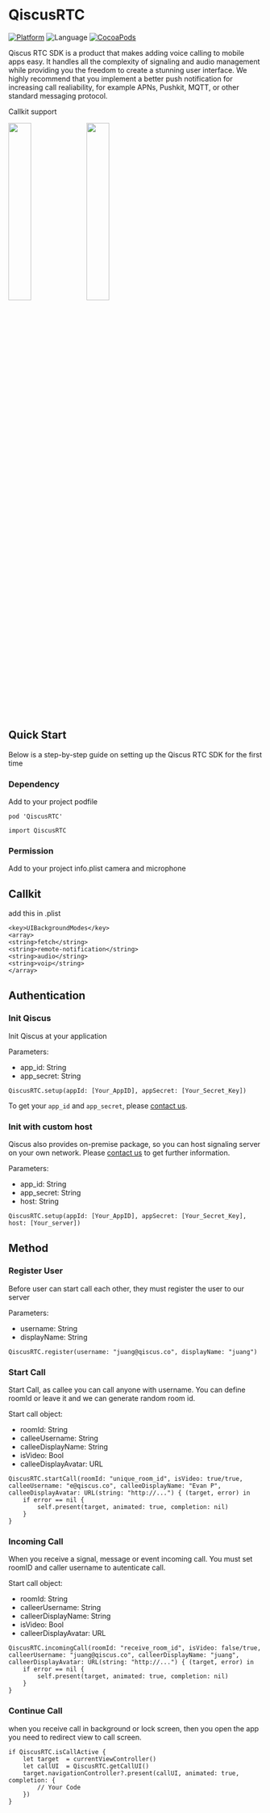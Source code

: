# QiscusRTC

[![Platform](https://img.shields.io/cocoapods/p/QiscusRTC.svg?style=flat)](http://cocoapods.org/pods/QiscusRTC)
![Language](https://img.shields.io/badge/language-Swift%203.2-orange.svg)
[![CocoaPods](https://img.shields.io/cocoapods/v/QiscusRTC.svg?style=flat)](http://cocoapods.org/pods/QiscusRTC)


Qiscus RTC SDK is a product that makes adding voice calling to mobile apps easy. It handles all the complexity of signaling and audio management while providing you the freedom to create a stunning user interface.
We highly recommend that you implement a better push notification for increasing call realiability, for example APNs, Pushkit, MQTT, or other standard messaging protocol.

Callkit support

<p><img src="https://github.com/qiscus/QiscusRTC/blob/master/Image/1.PNG" width="30%" /> <img src="https://github.com/qiscus/QiscusRTC/blob/master/Image/2.PNG" width="30%" /></p>

## Quick Start

Below is a step-by-step guide on setting up the Qiscus RTC SDK for the first time

### Dependency

Add to your project podfile

```
pod 'QiscusRTC'
```

```
import QiscusRTC
```
### Permission

Add to your project info.plist
camera and microphone

## Callkit

add this in .plist

```
<key>UIBackgroundModes</key>
<array>
<string>fetch</string>
<string>remote-notification</string>
<string>audio</string>
<string>voip</string>
</array>
```
## Authentication

### Init Qiscus

Init Qiscus at your application

Parameters:
* app_id: String
* app_secret: String

```
QiscusRTC.setup(appId: [Your_AppID], appSecret: [Your_Secret_Key])
```
To get your `app_id` and `app_secret`, please [contact us](https://www.qiscus.com/contactus).

### Init with custom host

Qiscus also provides on-premise package, so you can host signaling server on your own network. Please [contact us](https://www.qiscus.com/contactus) to get further information.

Parameters:
* app_id: String
* app_secret: String
* host: String

```
QiscusRTC.setup(appId: [Your_AppID], appSecret: [Your_Secret_Key], host: [Your_server])
```

## Method

### Register User

Before user can start call each other, they must register the user to our server

Parameters:
* username: String
* displayName: String

```
QiscusRTC.register(username: "juang@qiscus.co", displayName: "juang")
```


### Start Call

Start Call, as callee you can call anyone with username. You can define roomId or leave it and we can generate random room id.

Start call object:
* roomId: String
* calleeUsername: String
* calleeDisplayName: String
* isVideo: Bool
* calleeDisplayAvatar: URL


```
QiscusRTC.startCall(roomId: "unique_room_id", isVideo: true/true, calleeUsername: "e@qiscus.co", calleeDisplayName: "Evan P", calleeDisplayAvatar: URL(string: "http://...") { (target, error) in
    if error == nil {
        self.present(target, animated: true, completion: nil)
    }
}
```
### Incoming Call

When you receive a signal, message or event incoming call. You must set roomID and caller username to autenticate call.

Start call object:
* roomId: String
* calleerUsername: String
* calleerDisplayName: String
* isVideo: Bool
* calleerDisplayAvatar: URL

```
QiscusRTC.incomingCall(roomId: "receive_room_id", isVideo: false/true, calleerUsername: "juang@qiscus.co", calleerDisplayName: "juang", calleerDisplayAvatar: URL(string: "http://...") { (target, error) in
    if error == nil {
        self.present(target, animated: true, completion: nil)
    }
}
```

### Continue Call

when you receive call in background or lock screen, then you open the app you need to redirect view to call screen.

```
if QiscusRTC.isCallActive {
    let target  = currentViewController()
    let callUI  = QiscusRTC.getCallUI()
    target.navigationController?.present(callUI, animated: true, completion: {
        // Your Code
    })
}
```
